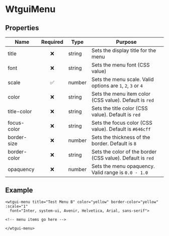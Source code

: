 # WtguiMenu

## Properties

| Name         | Required           | Type     | Purpose                      |
|--------------|:------------------:|----------|------------------------------|
| title        | :x:                | string   | Sets the display title for the menu |
| font         | :x:                | string   | Sets the menu font (CSS value) |
| scale        | :white_check_mark: | number   | Sets the menu scale.  Valid options are `1`, `2`, `3` or `4` |
| color        | :x:                | string   | Sets the menu item color (CSS value).  Default is `red` |
| title-color  | :x:                | string   | Sets the title color (CSS value).  Default is `red` |
| focus-color  | :x:                | string   | Sets the focus color (CSS value).  Default is `#646cff` |
| border-size  | :x:                | number   | Sets the thickness of the border.  Default is `8` |
| border-color | :x:                | string   | Sets the color of the border (CSS value).  Default is `red` |
| opaquency    | :x:                | number   | Sets the menu opaquency.  Valid range is `0.0 - 1.0` |

## Example
```vue{4}
<wtgui-menu title="Test Menu B" color="yellow" border-color="yellow" :scale="1"
  font="Inter, system-ui, Avenir, Helvetica, Arial, sans-serif">

<!-- menu items go here -->

</wtgui-menu>
```
